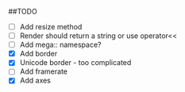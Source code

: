 ##TODO
- [ ] Add resize method
- [ ] Render should return a string or use operator<<
- [ ] Add mega:: namespace?
- [x] Add border
- [x] Unicode border - too complicated
- [ ] Add framerate
- [x] Add axes
